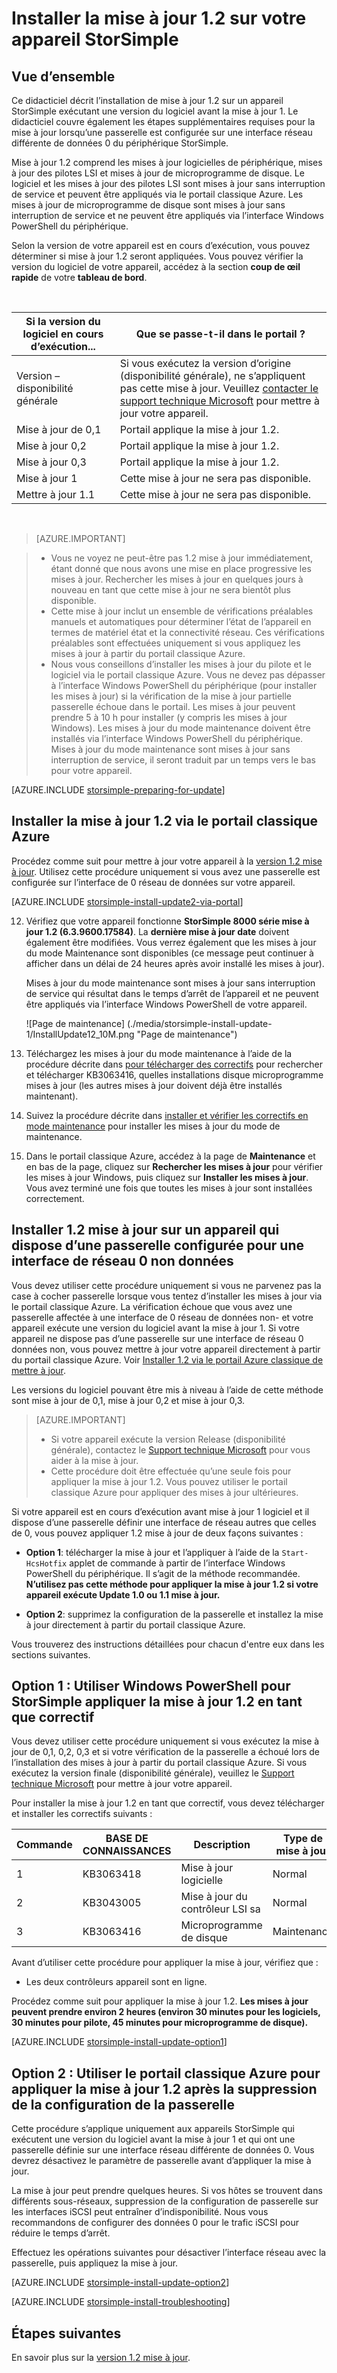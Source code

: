 <properties
   pageTitle="Installer la mise à jour 1.2 sur votre appareil StorSimple | Microsoft Azure"
   description="Explique comment installer StorSimple 8000 série mise à jour 1.2 sur votre appareil série 8000 StorSimple."
   services="storsimple"
   documentationCenter="NA"
   authors="alkohli"
   manager="carmonm"
   editor="" />
<tags
   ms.service="storsimple"
   ms.devlang="NA"
   ms.topic="article"
   ms.tgt_pltfrm="NA"
   ms.workload="TBD"
   ms.date="08/22/2016"
   ms.author="alkohli" />

# <a name="install-update-12-on-your-storsimple-device"></a>Installer la mise à jour 1.2 sur votre appareil StorSimple

## <a name="overview"></a>Vue d’ensemble

Ce didacticiel décrit l’installation de mise à jour 1.2 sur un appareil StorSimple exécutant une version du logiciel avant la mise à jour 1. Le didacticiel couvre également les étapes supplémentaires requises pour la mise à jour lorsqu’une passerelle est configurée sur une interface réseau différente de données 0 du périphérique StorSimple.

Mise à jour 1.2 comprend les mises à jour logicielles de périphérique, mises à jour des pilotes LSI et mises à jour de microprogramme de disque. Le logiciel et les mises à jour des pilotes LSI sont mises à jour sans interruption de service et peuvent être appliqués via le portail classique Azure. Les mises à jour de microprogramme de disque sont mises à jour sans interruption de service et ne peuvent être appliqués via l’interface Windows PowerShell du périphérique.

Selon la version de votre appareil est en cours d’exécution, vous pouvez déterminer si mise à jour 1.2 seront appliquées. Vous pouvez vérifier la version du logiciel de votre appareil, accédez à la section **coup de œil rapide** de votre **tableau de bord**.

</br>

| Si la version du logiciel en cours d’exécution...   | Que se passe-t-il dans le portail ?                              |
|---------------------------------|--------------------------------------------------------------|
| Version – disponibilité générale                    | Si vous exécutez la version d’origine (disponibilité générale), ne s’appliquent pas cette mise à jour. Veuillez [contacter le support technique Microsoft](storsimple-contact-microsoft-support.md) pour mettre à jour votre appareil.|
| Mise à jour de 0,1                      | Portail applique la mise à jour 1.2.                                |
| Mise à jour 0,2                      | Portail applique la mise à jour 1.2.                                |
| Mise à jour 0,3                      | Portail applique la mise à jour 1.2.                                |
| Mise à jour 1                        | Cette mise à jour ne sera pas disponible.                           |
| Mettre à jour 1.1                      | Cette mise à jour ne sera pas disponible.                           |

</br>

> [AZURE.IMPORTANT]

> -  Vous ne voyez ne peut-être pas 1.2 mise à jour immédiatement, étant donné que nous avons une mise en place progressive les mises à jour. Rechercher les mises à jour en quelques jours à nouveau en tant que cette mise à jour ne sera bientôt plus disponible.
> - Cette mise à jour inclut un ensemble de vérifications préalables manuels et automatiques pour déterminer l’état de l’appareil en termes de matériel état et la connectivité réseau. Ces vérifications préalables sont effectuées uniquement si vous appliquez les mises à jour à partir du portail classique Azure.
> - Nous vous conseillons d’installer les mises à jour du pilote et le logiciel via le portail classique Azure. Vous ne devez pas dépasser à l’interface Windows PowerShell du périphérique (pour installer les mises à jour) si la vérification de la mise à jour partielle passerelle échoue dans le portail. Les mises à jour peuvent prendre 5 à 10 h pour installer (y compris les mises à jour Windows). Les mises à jour du mode maintenance doivent être installés via l’interface Windows PowerShell du périphérique. Mises à jour du mode maintenance sont mises à jour sans interruption de service, il seront traduit par un temps vers le bas pour votre appareil.

[AZURE.INCLUDE [storsimple-preparing-for-update](../../includes/storsimple-preparing-for-updates.md)]

## <a name="install-update-12-via-the-azure-classic-portal"></a>Installer la mise à jour 1.2 via le portail classique Azure

Procédez comme suit pour mettre à jour votre appareil à la [version 1.2 mise à jour](storsimple-update1-release-notes.md). Utilisez cette procédure uniquement si vous avez une passerelle est configurée sur l’interface de 0 réseau de données sur votre appareil.

[AZURE.INCLUDE [storsimple-install-update2-via-portal](../../includes/storsimple-install-update2-via-portal.md)]

12. Vérifiez que votre appareil fonctionne **StorSimple 8000 série mise à jour 1.2 (6.3.9600.17584)**. La **dernière mise à jour date** doivent également être modifiées. Vous verrez également que les mises à jour du mode Maintenance sont disponibles (ce message peut continuer à afficher dans un délai de 24 heures après avoir installé les mises à jour).

    Mises à jour du mode maintenance sont mises à jour sans interruption de service qui résultat dans le temps d’arrêt de l’appareil et ne peuvent être appliqués via l’interface Windows PowerShell de votre appareil.

    ![Page de maintenance] (./media/storsimple-install-update-1/InstallUpdate12_10M.png "Page de maintenance")

13. Téléchargez les mises à jour du mode maintenance à l’aide de la procédure décrite dans [pour télécharger des correctifs]( #to-download-hotfixes) pour rechercher et télécharger KB3063416, quelles installations disque microprogramme mises à jour (les autres mises à jour doivent déjà être installés maintenant).

13. Suivez la procédure décrite dans [installer et vérifier les correctifs en mode maintenance](#to-install-and-verify-maintenance-mode-hotfixes) pour installer les mises à jour du mode de maintenance.

14. Dans le portail classique Azure, accédez à la page de **Maintenance** et en bas de la page, cliquez sur **Rechercher les mises à jour** pour vérifier les mises à jour Windows, puis cliquez sur **Installer les mises à jour**. Vous avez terminé une fois que toutes les mises à jour sont installées correctement.



## <a name="install-update-12-on-a-device-that-has-a-gateway-configured-for-a-non-data-0-network-interface"></a>Installer 1.2 mise à jour sur un appareil qui dispose d’une passerelle configurée pour une interface de réseau 0 non données

Vous devez utiliser cette procédure uniquement si vous ne parvenez pas la case à cocher passerelle lorsque vous tentez d’installer les mises à jour via le portail classique Azure. La vérification échoue que vous avez une passerelle affectée à une interface de 0 réseau de données non- et votre appareil exécute une version du logiciel avant la mise à jour 1. Si votre appareil ne dispose pas d’une passerelle sur une interface de réseau 0 données non, vous pouvez mettre à jour votre appareil directement à partir du portail classique Azure. Voir [Installer 1.2 via le portail Azure classique de mettre à jour](#install-update-1.2-via-the-azure-classic-portal).

Les versions du logiciel pouvant être mis à niveau à l’aide de cette méthode sont mise à jour de 0,1, mise à jour 0,2 et mise à jour 0,3.


> [AZURE.IMPORTANT]
>
> - Si votre appareil exécute la version Release (disponibilité générale), contactez le [Support technique Microsoft](storsimple-contact-microsoft-support.md) pour vous aider à la mise à jour.
> - Cette procédure doit être effectuée qu’une seule fois pour appliquer la mise à jour 1.2. Vous pouvez utiliser le portail classique Azure pour appliquer des mises à jour ultérieures.

Si votre appareil est en cours d’exécution avant mise à jour 1 logiciel et il dispose d’une passerelle définir une interface de réseau autres que celles de 0, vous pouvez appliquer 1.2 mise à jour de deux façons suivantes :

- **Option 1**: télécharger la mise à jour et l’appliquer à l’aide de la `Start-HcsHotfix` applet de commande à partir de l’interface Windows PowerShell du périphérique. Il s’agit de la méthode recommandée. **N’utilisez pas cette méthode pour appliquer la mise à jour 1.2 si votre appareil exécute Update 1.0 ou 1.1 mise à jour.**

- **Option 2**: supprimez la configuration de la passerelle et installez la mise à jour directement à partir du portail classique Azure.


Vous trouverez des instructions détaillées pour chacun d'entre eux dans les sections suivantes.

## <a name="option-1-use-windows-powershell-for-storsimple-to-apply-update-12-as-a-hotfix"></a>Option 1 : Utiliser Windows PowerShell pour StorSimple appliquer la mise à jour 1.2 en tant que correctif

Vous devez utiliser cette procédure uniquement si vous exécutez la mise à jour de 0,1, 0,2, 0,3 et si votre vérification de la passerelle a échoué lors de l’installation des mises à jour à partir du portail classique Azure. Si vous exécutez la version finale (disponibilité générale), veuillez le [Support technique Microsoft](storsimple-contact-microsoft-support.md) pour mettre à jour votre appareil.

Pour installer la mise à jour 1.2 en tant que correctif, vous devez télécharger et installer les correctifs suivants :

| Commande  | BASE DE CONNAISSANCES        | Description             | Type de mise à jour  |
|--------|-----------|-------------------------|------------- |
| 1      | KB3063418 | Mise à jour logicielle         |  Normal     |
| 2      | KB3043005 | Mise à jour du contrôleur LSI sa |  Normal     |
| 3      | KB3063416 | Microprogramme de disque           | Maintenance  |

Avant d’utiliser cette procédure pour appliquer la mise à jour, vérifiez que :

- Les deux contrôleurs appareil sont en ligne.

Procédez comme suit pour appliquer la mise à jour 1.2. **Les mises à jour peuvent prendre environ 2 heures (environ 30 minutes pour les logiciels, 30 minutes pour pilote, 45 minutes pour microprogramme de disque).**

[AZURE.INCLUDE [storsimple-install-update-option1](../../includes/storsimple-install-update-option1.md)]


## <a name="option-2-use-the-azure-classic-portal-to-apply-update-12-after-removing-the-gateway-configuration"></a>Option 2 : Utiliser le portail classique Azure pour appliquer la mise à jour 1.2 après la suppression de la configuration de la passerelle

Cette procédure s’applique uniquement aux appareils StorSimple qui exécutent une version du logiciel avant la mise à jour 1 et qui ont une passerelle définie sur une interface réseau différente de données 0. Vous devrez désactivez le paramètre de passerelle avant d’appliquer la mise à jour.

La mise à jour peut prendre quelques heures. Si vos hôtes se trouvent dans différents sous-réseaux, suppression de la configuration de passerelle sur les interfaces iSCSI peut entraîner d’indisponibilité. Nous vous recommandons de configurer des données 0 pour le trafic iSCSI pour réduire le temps d’arrêt.

Effectuez les opérations suivantes pour désactiver l’interface réseau avec la passerelle, puis appliquez la mise à jour.

[AZURE.INCLUDE [storsimple-install-update-option2](../../includes/storsimple-install-update-option2.md)]

[AZURE.INCLUDE [storsimple-install-troubleshooting](../../includes/storsimple-install-troubleshooting.md)]


## <a name="next-steps"></a>Étapes suivantes

En savoir plus sur la [version 1.2 mise à jour](storsimple-update1-release-notes.md).
